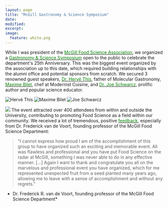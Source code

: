 ```yaml
---
layout: page
title: "McGill Gastronomy & Science Symposium"
date: 
modified:
excerpt:
image:
  feature: white.png
---
```

While I was president of the <a href="http://mcgillfsa.wix.com/home"><span style="color:green">McGill Food Science Association</span></a>, we organized a <a href="http://www.mcgill.ca/macdonald/events/foodscisymposium"><span style="color:green">Gastronomy & Science Symposium</span></a> open to the public to celebrate the department's 25th Anniversary. This was the biggest event organized by the association up to this date, which required building relationships with the alumni office and potential sponsors from scratch. We secured 3 renowned guest speakers, <a href="http://en.wikipedia.org/wiki/Hervé_This"><span style="color:green">Dr. Hervé This</span></a>, father of Molecular Gastronomy, <a href="http://www.forbes.com/pictures/ekeg45fe/maxime-bilet-head-chef-the-cooking-lab-29/"><span style="color:green">Maxime Bilet</span></a>, chef at Modernist Cuisine, and <a href="http://en.wikipedia.org/wiki/Joseph_A._Schwarcz"><span style="color:green">Dr. Joe Schwarcz</span></a>, prolific author and popular science educator.   

![Hervé This](http://jadeproulx.com/images/hervethis.jpg "Hervé This") ![Maxime Bilet](http://jadeproulx.com/images/maximebilet.jpg "Maxime Bilet") ![Joe Schwarcz](http://jadeproulx.com/images/joeschwarcz.jpg "Joe Schwarcz")  

<img style="float: center" src="http://jadeproulx.com/images/this-and-me.jpg">
The event attracted over 400 attendees from within and outside the University, contributing to promoting Food Science as a field within our community. We received a lot of tremendous, positive <a href="http://publications.mcgill.ca/macdonald/2012/06/12/food-science-25th-anniversary-symposium-gastronomy-science/"><span style="color:green">feedback</span></a>,  especially from Dr. Frederick van de Voort, founding professor of the McGill Food Science Department:  

> "I cannot express how proud I am of the accomplishment of this group to have organized such an exciting and memorable event. All was flawless and professional and you have put Food Science on the radar at McGill, something I was never able to do in any effective manner.  [...]  Again I want to thank and congratulate you all on the marvelous and professional event you have organized, which for me represented unexpected fruit from a seed planted many years ago, allowing me to leave with a sense of accomplishment and without any regrets."  
- Dr. Frederick R. van de Voort, founding professor of the McGill Food Science Department*
